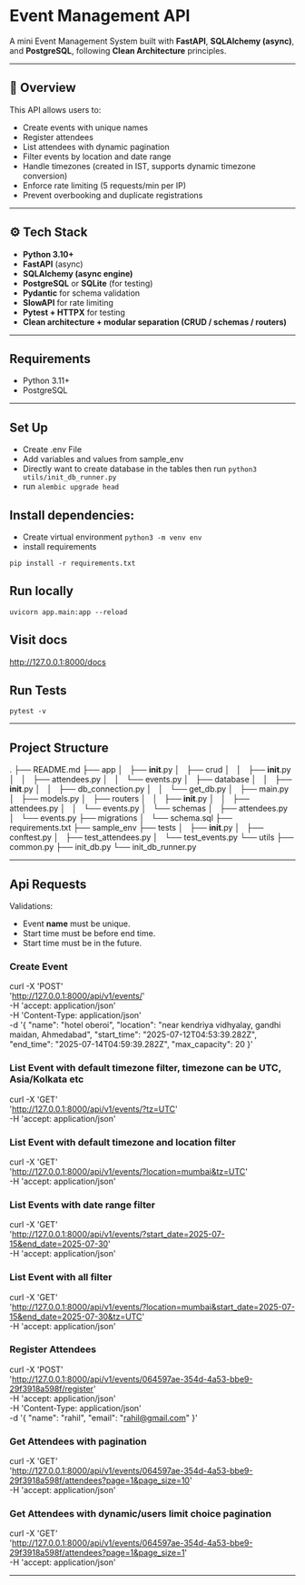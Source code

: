 # Event Management API

A mini Event Management System built with **FastAPI**, **SQLAlchemy (async)**, and **PostgreSQL**, following **Clean Architecture** principles.

---

## 📌 Overview

This API allows users to:

- Create events with unique names
- Register attendees
- List attendees with dynamic pagination
- Filter events by location and date range
- Handle timezones (created in IST, supports dynamic timezone conversion)
- Enforce rate limiting (5 requests/min per IP)
- Prevent overbooking and duplicate registrations

---

## ⚙️ Tech Stack

- **Python 3.10+**
- **FastAPI** (async)
- **SQLAlchemy (async engine)**
- **PostgreSQL** or **SQLite** (for testing)
- **Pydantic** for schema validation
- **SlowAPI** for rate limiting
- **Pytest + HTTPX** for testing
- **Clean architecture + modular separation (CRUD / schemas / routers)**

---

## Requirements

- Python 3.11+
- PostgreSQL

---

## Set Up
- Create .env File
- Add variables and values from sample_env
- Directly want to create database in the tables then run ``` python3 utils/init_db_runner.py ```
- run  ``` alembic upgrade head ```

## Install dependencies:
- Create virtual environment
``` python3 -m venv env ```
- install requirements
```
pip install -r requirements.txt
```

## Run locally

``` uvicorn app.main:app --reload ```

## Visit docs

http://127.0.0.1:8000/docs

## Run Tests

``` pytest -v ```

---

## Project Structure

.
├── README.md
├── app
│   ├── __init__.py
│   ├── crud
│   │   ├── __init__.py
│   │   ├── attendees.py
│   │   └── events.py
│   ├── database
│   │   ├── __init__.py
│   │   ├── db_connection.py
│   │   └── get_db.py
│   ├── main.py
│   ├── models.py
│   ├── routers
│   │   ├── __init__.py
│   │   ├── attendees.py
│   │   └── events.py
│   └── schemas
│       ├── attendees.py
│       └── events.py
├── migrations
│   └── schema.sql
├── requirements.txt
├── sample_env
├── tests
│   ├── __init__.py
│   ├── conftest.py
│   ├── test_attendees.py
│   └── test_events.py
└── utils
    ├── common.py
    ├── init_db.py
    └── init_db_runner.py

----

## Api Requests

Validations:
- Event **name** must be unique.
- Start time must be before end time.
- Start time must be in the future.

### Create Event
curl -X 'POST' \
  'http://127.0.0.1:8000/api/v1/events/' \
  -H 'accept: application/json' \
  -H 'Content-Type: application/json' \
  -d '{
  "name": "hotel oberoi",
  "location": "near kendriya vidhyalay, gandhi maidan, Ahmedabad",
  "start_time": "2025-07-12T04:53:39.282Z",
  "end_time": "2025-07-14T04:59:39.282Z",
  "max_capacity": 20
}'

### List Event with default timezone filter, timezone can be UTC, Asia/Kolkata etc
curl -X 'GET' \
  'http://127.0.0.1:8000/api/v1/events/?tz=UTC' \
  -H 'accept: application/json'

### List Event with default timezone and location filter
curl -X 'GET' \
  'http://127.0.0.1:8000/api/v1/events/?location=mumbai&tz=UTC' \
  -H 'accept: application/json'

### List Events with date range filter
curl -X 'GET' \
  'http://127.0.0.1:8000/api/v1/events/?start_date=2025-07-15&end_date=2025-07-30' \
  -H 'accept: application/json'

### List Event with all filter
curl -X 'GET' \
  'http://127.0.0.1:8000/api/v1/events/?location=mumbai&start_date=2025-07-15&end_date=2025-07-30&tz=UTC' \
  -H 'accept: application/json'

### Register Attendees
curl -X 'POST' \
  'http://127.0.0.1:8000/api/v1/events/064597ae-354d-4a53-bbe9-29f3918a598f/register' \
  -H 'accept: application/json' \
  -H 'Content-Type: application/json' \
  -d '{
  "name": "rahil",
  "email": "rahil@gmail.com"
}'

### Get Attendees with pagination
curl -X 'GET' \
  'http://127.0.0.1:8000/api/v1/events/064597ae-354d-4a53-bbe9-29f3918a598f/attendees?page=1&page_size=10' \
  -H 'accept: application/json'

### Get Attendees with dynamic/users limit choice pagination
curl -X 'GET' \
  'http://127.0.0.1:8000/api/v1/events/064597ae-354d-4a53-bbe9-29f3918a598f/attendees?page=1&page_size=1' \
  -H 'accept: application/json'

----